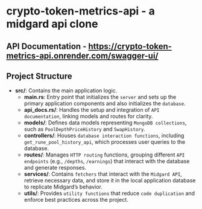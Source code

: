 # crypto-token-metrics-api - a midgard api clone

## API Documentation - https://crypto-token-metrics-api.onrender.com/swagger-ui/

## Project Structure

- **src/**: Contains the main application logic.
  - **main.rs**: Entry point that initializes the `server` and sets up the primary application components and also initializes the `database`.
  - **api_docs.rs/**:  Handles the setup and integration of `API documentation`, linking models and routes for clarity.
  - **models/**: Defines data models representing `MongoDB collections`, such as `PoolDepthPriceHistory` and `SwapHistory`.
  - **controllers/**: Houses `database interaction functions`, including `get_rune_pool_history_api`, which processes user queries to the database.
  - **routes/**: Manages `HTTP routing` functions, grouping different `API endpoints` (e.g., `/depths`, `/earnings`) that interact with the database and generate responses.
  - **services/**: Contains `fetchers` that interact with the `Midgard API`, retrieve necessary data, and store it in the local application database to replicate Midgard’s behavior.
  - **utils/**: Provides `utility functions` that reduce `code duplication` and enforce best practices across the project.